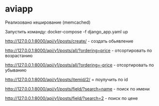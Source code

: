 # aviapp

Реализовано кеширование (memcached)

Запустить команду: 
docker-compose -f django_app.yaml up

http://127.0.0.1:8000/api/v1/posts/create/ - создать обьявление

http://127.0.0.1:8000/api/v1/posts/all/?ordering=price - отсортировать по возрастанию 

http://127.0.0.1:8000/api/v1/posts/all/?ordering=-price - отсортировать по убыванию

http://127.0.0.1:8000/api/v1/posts/itemid/2/ = поулучить по id 

http://127.0.0.1:8000/api/v1/posts/field/?search=name - поиск по имени 

http://127.0.0.1:8000/api/v1/posts/field/?search=2 - поиск по цене 
